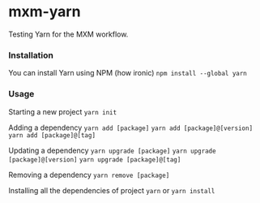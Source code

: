 # mxm-yarn
Testing Yarn for the MXM workflow.

### Installation
You can install Yarn using NPM (how ironic)
`npm install --global yarn`

### Usage
Starting a new project
`yarn init`

Adding a dependency
`yarn add [package]`
`yarn add [package]@[version]`
`yarn add [package]@[tag]`

Updating a dependency
`yarn upgrade [package]`
`yarn upgrade [package]@[version]`
`yarn upgrade [package]@[tag]`

Removing a dependency
`yarn remove [package]`

Installing all the dependencies of project
`yarn`
or
`yarn install`
